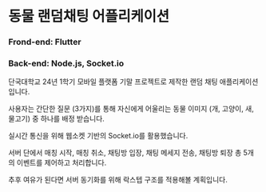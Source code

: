 # 동물 랜덤채팅 어플리케이션

### Frond-end: Flutter    
   
### Back-end: Node.js, Socket.io      
     
단국대학교 24년 1학기 모바일 플랫폼 기말 프로젝트로 제작한 랜덤 채팅 애플리케이션 입니다.

사용자는 간단한 질문 (3가지)를 통해 자신에게 어울리는 동물 이미지 (개, 고양이, 새, 물고기) 중 하나를 배정 받습니다.

실시간 통신을 위해 웹소켓 기반의 Socket.io를 활용했습니다.

서버 단에서 매칭 시작, 매칭 취소, 채팅방 입장, 채팅 메세지 전송, 채팅방 퇴장 총 5개의 이벤트를 제어하고 처리합니다.

추후 여유가 된다면 서버 동기화를 위해 락스텝 구조를 적용해볼 계획입니다.
